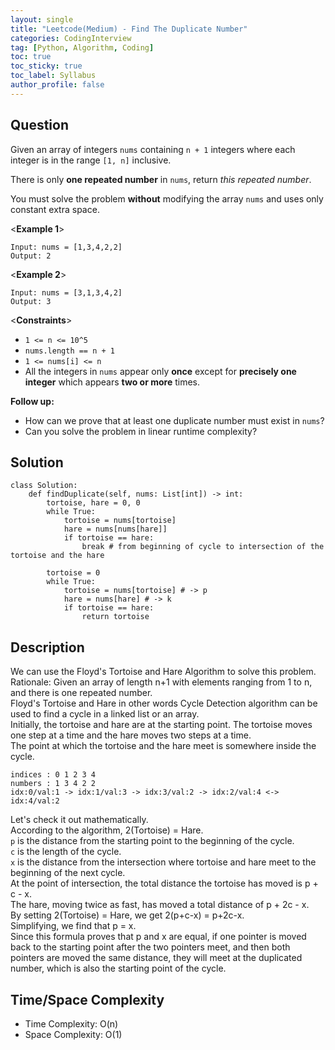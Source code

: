 ```yaml
---
layout: single
title: "Leetcode(Medium) - Find The Duplicate Number"
categories: CodingInterview
tag: [Python, Algorithm, Coding]
toc: true
toc_sticky: true
toc_label: Syllabus
author_profile: false
---
```


## Question

Given an array of integers `nums` containing `n + 1` integers where each integer is in the range `[1, n]` inclusive.

There is only **one repeated number** in `nums`, return _this repeated number_.

You must solve the problem **without** modifying the array `nums` and uses only constant extra space.

<**Example 1**>

```
Input: nums = [1,3,4,2,2]
Output: 2
```

<**Example 2**>

```
Input: nums = [3,1,3,4,2]
Output: 3
```

<**Constraints**>

- `1 <= n <= 10^5`
- `nums.length == n + 1`
- `1 <= nums[i] <= n`
- All the integers in `nums` appear only **once** except for **precisely one integer** which appears **two or more** times.

**Follow up:**

- How can we prove that at least one duplicate number must exist in `nums`?
- Can you solve the problem in linear runtime complexity?

## Solution

```
class Solution:
    def findDuplicate(self, nums: List[int]) -> int:
        tortoise, hare = 0, 0
        while True:
            tortoise = nums[tortoise]
            hare = nums[nums[hare]]
            if tortoise == hare:
                break # from beginning of cycle to intersection of the tortoise and the hare

        tortoise = 0
        while True:
            tortoise = nums[tortoise] # -> p
            hare = nums[hare] # -> k
            if tortoise == hare:
                return tortoise
```

## Description

We can use the Floyd's Tortoise and Hare Algorithm to solve this problem.<br>
Rationale: Given an array of length n+1 with elements ranging from 1 to n, and there is one repeated number.<br>
Floyd's Tortoise and Hare in other words Cycle Detection algorithm can be used to find a cycle in a linked list or an array.<br>
Initially, the tortoise and hare are at the starting point. The tortoise moves one step at a time and the hare moves two steps at a time.<br>
The point at which the tortoise and the hare meet is somewhere inside the cycle.<br>

```
indices	: 0 1 2 3 4
numbers	: 1 3 4 2 2
idx:0/val:1 -> idx:1/val:3 -> idx:3/val:2 -> idx:2/val:4 <-> idx:4/val:2
```

Let's check it out mathematically.<br>
According to the algorithm, 2(Tortoise) = Hare.<br>
`p` is the distance from the starting point to the beginning of the cycle.<br>
`c` is the length of the cycle.<br>
`x` is the distance from the intersection where tortoise and hare meet to the beginning of the next cycle.<br>
At the point of intersection, the total distance the tortoise has moved is p + c - x.<br>
The hare, moving twice as fast, has moved a total distance of p + 2c - x.<br>
By setting 2(Tortoise) = Hare, we get 2(p+c-x) = p+2c-x.<br>
Simplifying, we find that p = x.<br>
Since this formula proves that p and x are equal, if one pointer is moved back to the starting point after the two pointers meet, and then both pointers are moved the same distance, they will meet at the duplicated number, which is also the starting point of the cycle.<br>

## Time/Space Complexity

- Time Complexity: O(n)
- Space Complexity: O(1)

